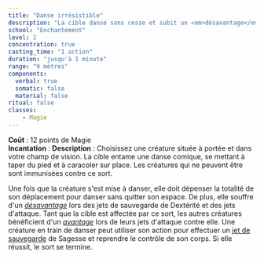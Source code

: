 ```yaml
---
title: "Danse irrésistible"
description: "La cible danse sans cesse et subit un <em>désavantage</em>."
school: "Enchantement"
level: 2
concentration: true
casting_time: "1 action"
duration: "jusqu'à 1 minute"
range: "9 mètres"
components:
  verbal: true
  somatic: false
  material: false
ritual: false
classes:
    - Magie
---
```

**Coût** : 12 points de Magie    
**Incantation** : 
**Description** : Choisissez une créature située à portée et dans votre champ de vision. La cible entame une danse comique, se mettant à taper du pied et à caracoler sur place. Les créatures qui ne peuvent être <RT l="charmées" t="charme"/> sont immunisées contre ce sort.

Une fois que la créature s'est mise à danser, elle doit dépenser la totalité de son déplacement pour danser sans quitter son espace. De plus, elle souffre d'un [_désavantage_](/utiliser-les-caracteristiques/#avantage-et-desavantage) lors des jets de sauvegarde de Dextérité et des jets d'attaque. Tant que la cible est affectée par ce sort, les autres créatures bénéficient d'un [_avantage_](/utiliser-les-caracteristiques/#avantage-et-desavantage) lors de leurs jets d'attaque contre elle. Une créature en train de danser peut utiliser son action pour effectuer un [jet de sauvegarde](/utiliser-les-caracteristiques/#jets-de-sauvegarde) de Sagesse et reprendre le contrôle de son corps. Si elle réussit, le sort se termine.
